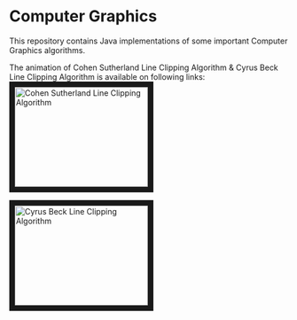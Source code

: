 # Computer Graphics

This repository contains Java implementations of some important Computer Graphics algorithms.

The animation of Cohen Sutherland Line Clipping Algorithm & Cyrus Beck Line Clipping Algorithm is available on following links:
<a href="https://www.youtube.com/watch?v=p-ag9W6bhR8" target="_blank"><img src="http://img.youtube.com/vi/YOUTUBE_VIDEO_ID_HERE/0.jpg" 
alt="Cohen Sutherland Line Clipping Algorithm" width="240" height="180" border="10" /></a>

<a href="https://www.youtube.com/watch?v=B2zbohAie1Y" target="_blank"><img src="http://img.youtube.com/vi/YOUTUBE_VIDEO_ID_HERE/0.jpg" 
alt="Cyrus Beck Line Clipping Algorithm" width="240" height="180" border="10" /></a>
